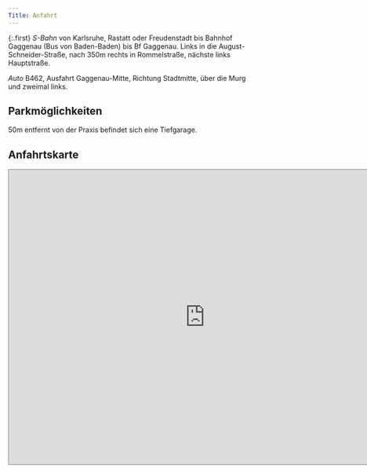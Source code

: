 ```yaml
---
Title: Anfahrt
---
```


{:.first}
*S-Bahn* von Karlsruhe, Rastatt oder Freudenstadt bis Bahnhof Gaggenau (Bus von Baden-Baden) bis Bf Gaggenau. Links in die August-Schneider-Straße, nach 350m rechts in Rommelstraße, nächste links Hauptstraße.

*Auto* B462, Ausfahrt Gaggenau-Mitte, Richtung Stadtmitte, über die Murg und zweimal links.

Parkmöglichkeiten
-----------------

50m entfernt von der Praxis befindet sich eine Tiefgarage.

Anfahrtskarte
-------------

<iframe width="800" scrolling="no" height="600" frameborder="0" marginheight="0" marginwidth="0" src="http://www.openstreetmap.org/export/embed.html?bbox=8.3135,48.79776,8.33065,48.80511&amp;layer=mapnik&amp;marker=48.80154,8.32144" style="border: 1px solid grey;"></iframe>
